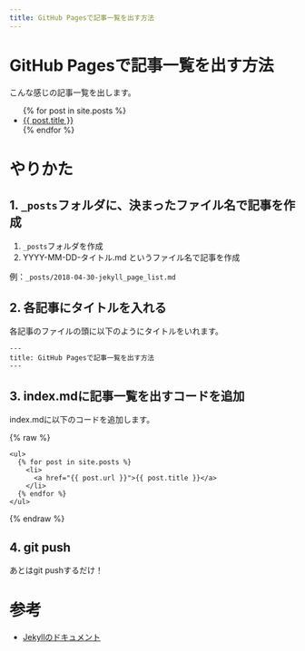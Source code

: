 ```yaml
---
title: GitHub Pagesで記事一覧を出す方法
---
```


# GitHub Pagesで記事一覧を出す方法
こんな感じの記事一覧を出します。

<ul>
  {% for post in site.posts %}
    <li>
      <a href="{{ post.url }}">{{ post.title }}</a>
    </li>
  {% endfor %}
</ul>


# やりかた
## 1. `_posts`フォルダに、決まったファイル名で記事を作成
1. `_posts`フォルダを作成
2. YYYY-MM-DD-タイトル.md というファイル名で記事を作成

  例：`_posts/2018-04-30-jekyll_page_list.md`

## 2. 各記事にタイトルを入れる
各記事のファイルの頭に以下のようにタイトルをいれます。

```
---
title: GitHub Pagesで記事一覧を出す方法
---
```

## 3. index.mdに記事一覧を出すコードを追加
index.mdに以下のコードを追加します。

{% raw %}
```
<ul>
  {% for post in site.posts %}
    <li>
      <a href="{{ post.url }}">{{ post.title }}</a>
    </li>
  {% endfor %}
</ul>
```
{% endraw %}

## 4. git push
あとはgit pushするだけ！

# 参考
- [Jekyllのドキュメント](https://jekyllrb.com/docs/posts/)
